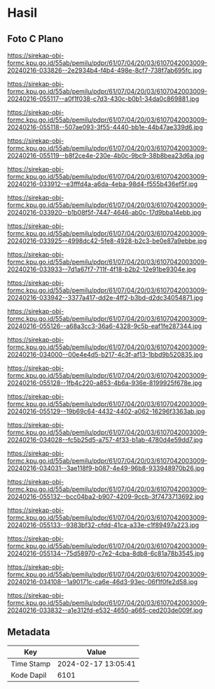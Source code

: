 # Hasil

## Foto C Plano

https://sirekap-obj-formc.kpu.go.id/55ab/pemilu/pdpr/61/07/04/20/03/6107042003009-20240216-033826--2e2934b4-f4b4-498e-8cf7-738f7ab695fc.jpg

https://sirekap-obj-formc.kpu.go.id/55ab/pemilu/pdpr/61/07/04/20/03/6107042003009-20240216-055117--a0f1f038-c7d3-430c-b0b1-34da0c869881.jpg

https://sirekap-obj-formc.kpu.go.id/55ab/pemilu/pdpr/61/07/04/20/03/6107042003009-20240216-055118--507ae093-3f55-4440-bb1e-44b47ae339d6.jpg

https://sirekap-obj-formc.kpu.go.id/55ab/pemilu/pdpr/61/07/04/20/03/6107042003009-20240216-055119--b8f2ce4e-230e-4b0c-9bc9-38b8bea23d6a.jpg

https://sirekap-obj-formc.kpu.go.id/55ab/pemilu/pdpr/61/07/04/20/03/6107042003009-20240216-033912--e3fffd4a-a6da-4eba-98d4-f555b436ef5f.jpg

https://sirekap-obj-formc.kpu.go.id/55ab/pemilu/pdpr/61/07/04/20/03/6107042003009-20240216-033920--b1b08f5f-7447-4646-ab0c-17d9bba14ebb.jpg

https://sirekap-obj-formc.kpu.go.id/55ab/pemilu/pdpr/61/07/04/20/03/6107042003009-20240216-033925--4998dc42-5fe8-4928-b2c3-be0e87a9ebbe.jpg

https://sirekap-obj-formc.kpu.go.id/55ab/pemilu/pdpr/61/07/04/20/03/6107042003009-20240216-033933--7d1a67f7-711f-4f18-b2b2-12e91be9304e.jpg

https://sirekap-obj-formc.kpu.go.id/55ab/pemilu/pdpr/61/07/04/20/03/6107042003009-20240216-033942--3377a417-dd2e-4ff2-b3bd-d2dc34054871.jpg

https://sirekap-obj-formc.kpu.go.id/55ab/pemilu/pdpr/61/07/04/20/03/6107042003009-20240216-055126--a68a3cc3-36a6-4328-9c5b-eaf1fe287344.jpg

https://sirekap-obj-formc.kpu.go.id/55ab/pemilu/pdpr/61/07/04/20/03/6107042003009-20240216-034000--00e4e4d5-b217-4c3f-af13-1bbd9b520835.jpg

https://sirekap-obj-formc.kpu.go.id/55ab/pemilu/pdpr/61/07/04/20/03/6107042003009-20240216-055128--1fb4c220-a853-4b6a-936e-8199925f678e.jpg

https://sirekap-obj-formc.kpu.go.id/55ab/pemilu/pdpr/61/07/04/20/03/6107042003009-20240216-055129--19b69c64-4432-4402-a062-16296f3363ab.jpg

https://sirekap-obj-formc.kpu.go.id/55ab/pemilu/pdpr/61/07/04/20/03/6107042003009-20240216-034028--fc5b25d5-a757-4f33-b1ab-4780d4e59dd7.jpg

https://sirekap-obj-formc.kpu.go.id/55ab/pemilu/pdpr/61/07/04/20/03/6107042003009-20240216-034031--3ae118f9-b087-4e49-96b8-933948970b26.jpg

https://sirekap-obj-formc.kpu.go.id/55ab/pemilu/pdpr/61/07/04/20/03/6107042003009-20240216-055132--bcc04ba2-b907-4209-9ccb-3f7473713692.jpg

https://sirekap-obj-formc.kpu.go.id/55ab/pemilu/pdpr/61/07/04/20/03/6107042003009-20240216-055133--9383bf32-cfdd-41ca-a33e-c1f89497a223.jpg

https://sirekap-obj-formc.kpu.go.id/55ab/pemilu/pdpr/61/07/04/20/03/6107042003009-20240216-055134--75d58970-c7e2-4cba-8db8-6c81a78b3545.jpg

https://sirekap-obj-formc.kpu.go.id/55ab/pemilu/pdpr/61/07/04/20/03/6107042003009-20240216-034108--1a90171c-ca6e-46d3-93ec-06f1f0fe2d58.jpg

https://sirekap-obj-formc.kpu.go.id/55ab/pemilu/pdpr/61/07/04/20/03/6107042003009-20240216-033832--a1e312fd-e532-4650-a665-ced203de009f.jpg


## Metadata

| Key        | Value               |
| ---------- | ------------------- |
| Time Stamp | 2024-02-17 13:05:41 |
| Kode Dapil | 6101                |



